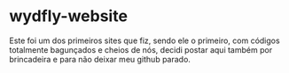 # wydfly-website
Este foi um dos primeiros sites que fiz, sendo ele o primeiro, com códigos totalmente bagunçados e cheios de nós, decidi postar aqui também por brincadeira e para não deixar meu github parado.
